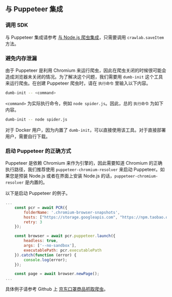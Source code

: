 ## 与 Puppeteer 集成

### 调用 SDK

与 Puppeteer 集成请参考 [与 Node.js 爬虫集成](./Nodejs.md)，只需要调用 `crawlab.saveItem` 方法。

### 避免内存泄漏

由于 Puppeteer 是利用 Chromium 来运行爬虫，因此在爬虫关闭的时候很可能会造成浏览器未关闭的情况。为了解决这个问题，我们需要用 `dumb-init` 这个工具来运行爬虫。在创建 Puppeteer 爬虫时，请在 `执行命令` 里输入以下内容。

```bash
dumb-init -- <command>
```

`<command>` 为实际执行命令，例如 `node spider.js`。因此，总的 `执行命令` 为如下内容。

```bash
dumb-init -- node spider.js
```

对于 Docker 用户，因为内置了 `dumb-init`，可以直接使用该工具。对于直接部署用户，需要自行下载。

### 启动 Puppeteer 的正确方式

Puppeteer 是依赖 Chromium 来作为引擎的，因此需要知道 Chromium 的正确执行路径，我们推荐使用 `puppeteer-chromium-resolver` 来启动 Puppeteer。如果您是预装 Node.js 或者在界面上安装 Node.js 的话，`puppeteer-chromium-resolver` 是内置的。

以下是启动 Puppeteer 的例子。

```javascript
...
    const pcr = await PCR({
        folderName: '.chromium-browser-snapshots',
        hosts: ["https://storage.googleapis.com", "https://npm.taobao.org/mirrors"],
        retry: 3
    });

    const browser = await pcr.puppeteer.launch({
        headless: true,
        args: ['--no-sandbox'],
        executablePath: pcr.executablePath
    }).catch(function (error) {
        console.log(error);
    });

    const page = await browser.newPage();
...
```

具体例子请参考 Github 上 [京东口罩商品抓取爬虫](https://github.com/crawlab-team/crawlab/blob/master/backend/template/spiders/jd_mask/jd_mask_spider.js)。
